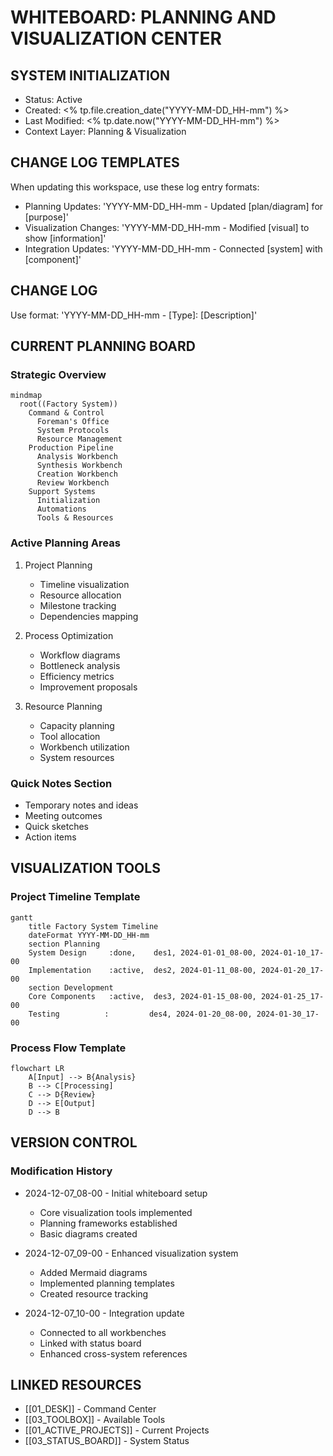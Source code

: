 # WHITEBOARD: PLANNING AND VISUALIZATION CENTER

## SYSTEM INITIALIZATION

- Status: Active
- Created: <% tp.file.creation_date("YYYY-MM-DD_HH-mm") %>
- Last Modified: <% tp.date.now("YYYY-MM-DD_HH-mm") %>
- Context Layer: Planning & Visualization

## CHANGE LOG TEMPLATES

When updating this workspace, use these log entry formats:

- Planning Updates: 'YYYY-MM-DD_HH-mm - Updated [plan/diagram] for [purpose]'
- Visualization Changes: 'YYYY-MM-DD_HH-mm - Modified [visual] to show [information]'
- Integration Updates: 'YYYY-MM-DD_HH-mm - Connected [system] with [component]'

## CHANGE LOG

Use format: 'YYYY-MM-DD_HH-mm - [Type]: [Description]'

## CURRENT PLANNING BOARD

### Strategic Overview

```mermaid
mindmap
  root((Factory System))
    Command & Control
      Foreman's Office
      System Protocols
      Resource Management
    Production Pipeline
      Analysis Workbench
      Synthesis Workbench
      Creation Workbench
      Review Workbench
    Support Systems
      Initialization
      Automations
      Tools & Resources
```

### Active Planning Areas

1. Project Planning

   - Timeline visualization
   - Resource allocation
   - Milestone tracking
   - Dependencies mapping

2. Process Optimization

   - Workflow diagrams
   - Bottleneck analysis
   - Efficiency metrics
   - Improvement proposals

3. Resource Planning

   - Capacity planning
   - Tool allocation
   - Workbench utilization
   - System resources


### Quick Notes Section

- Temporary notes and ideas
- Meeting outcomes
- Quick sketches
- Action items

## VISUALIZATION TOOLS

### Project Timeline Template

```mermaid
gantt
    title Factory System Timeline
    dateFormat YYYY-MM-DD_HH-mm
    section Planning
    System Design     :done,    des1, 2024-01-01_08-00, 2024-01-10_17-00
    Implementation    :active,  des2, 2024-01-11_08-00, 2024-01-20_17-00
    section Development
    Core Components   :active,  des3, 2024-01-15_08-00, 2024-01-25_17-00
    Testing          :         des4, 2024-01-20_08-00, 2024-01-30_17-00
```

### Process Flow Template

```mermaid
flowchart LR
    A[Input] --> B{Analysis}
    B --> C[Processing]
    C --> D{Review}
    D --> E[Output]
    D --> B
```

## VERSION CONTROL

### Modification History

- 2024-12-07_08-00 - Initial whiteboard setup

  - Core visualization tools implemented
  - Planning frameworks established
  - Basic diagrams created

- 2024-12-07_09-00 - Enhanced visualization system

  - Added Mermaid diagrams
  - Implemented planning templates
  - Created resource tracking

- 2024-12-07_10-00 - Integration update

  - Connected to all workbenches
  - Linked with status board
  - Enhanced cross-system references


## LINKED RESOURCES

- [[01_DESK]] - Command Center
- [[03_TOOLBOX]] - Available Tools
- [[01_ACTIVE_PROJECTS]] - Current Projects
- [[03_STATUS_BOARD]] - System Status